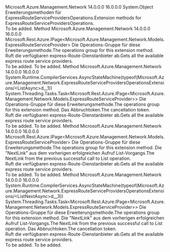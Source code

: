 <Type Name="ExpressRouteServiceProvidersOperationsExtensions" FullName="Microsoft.Azure.Management.Network.ExpressRouteServiceProvidersOperationsExtensions">
  <TypeSignature Language="C#" Value="public static class ExpressRouteServiceProvidersOperationsExtensions" />
  <TypeSignature Language="ILAsm" Value=".class public auto ansi abstract sealed beforefieldinit ExpressRouteServiceProvidersOperationsExtensions extends System.Object" />
  <TypeSignature Language="DocId" Value="T:Microsoft.Azure.Management.Network.ExpressRouteServiceProvidersOperationsExtensions" />
  <TypeSignature Language="VB.NET" Value="Public Module ExpressRouteServiceProvidersOperationsExtensions" />
  <TypeSignature Language="F#" Value="type ExpressRouteServiceProvidersOperationsExtensions = class" />
  <AssemblyInfo>
    <AssemblyName>Microsoft.Azure.Management.Network</AssemblyName>
    <AssemblyVersion>14.0.0.0</AssemblyVersion>
    <AssemblyVersion>16.0.0.0</AssemblyVersion>
  </AssemblyInfo>
  <Base>
    <BaseTypeName>System.Object</BaseTypeName>
  </Base>
  <Interfaces />
  <Docs>
    <summary>
            <span data-ttu-id="b6a9a-101">Erweiterungsmethoden für ExpressRouteServiceProvidersOperations.</span><span class="sxs-lookup"><span data-stu-id="b6a9a-101">Extension methods for ExpressRouteServiceProvidersOperations.</span></span>
            </summary>
    <remarks>To be added.</remarks>
  </Docs>
  <Members>
    <Member MemberName="List">
      <MemberSignature Language="C#" Value="public static Microsoft.Rest.Azure.IPage&lt;Microsoft.Azure.Management.Network.Models.ExpressRouteServiceProvider&gt; List (this Microsoft.Azure.Management.Network.IExpressRouteServiceProvidersOperations operations);" />
      <MemberSignature Language="ILAsm" Value=".method public static hidebysig class Microsoft.Rest.Azure.IPage`1&lt;class Microsoft.Azure.Management.Network.Models.ExpressRouteServiceProvider&gt; List(class Microsoft.Azure.Management.Network.IExpressRouteServiceProvidersOperations operations) cil managed" />
      <MemberSignature Language="DocId" Value="M:Microsoft.Azure.Management.Network.ExpressRouteServiceProvidersOperationsExtensions.List(Microsoft.Azure.Management.Network.IExpressRouteServiceProvidersOperations)" />
      <MemberSignature Language="VB.NET" Value="&lt;Extension()&gt;&#xA;Public Function List (operations As IExpressRouteServiceProvidersOperations) As IPage(Of ExpressRouteServiceProvider)" />
      <MemberSignature Language="F#" Value="static member List : Microsoft.Azure.Management.Network.IExpressRouteServiceProvidersOperations -&gt; Microsoft.Rest.Azure.IPage&lt;Microsoft.Azure.Management.Network.Models.ExpressRouteServiceProvider&gt;" Usage="Microsoft.Azure.Management.Network.ExpressRouteServiceProvidersOperationsExtensions.List operations" />
      <MemberType>Method</MemberType>
      <AssemblyInfo>
        <AssemblyName>Microsoft.Azure.Management.Network</AssemblyName>
        <AssemblyVersion>14.0.0.0</AssemblyVersion>
        <AssemblyVersion>16.0.0.0</AssemblyVersion>
      </AssemblyInfo>
      <ReturnValue>
        <ReturnType>Microsoft.Rest.Azure.IPage&lt;Microsoft.Azure.Management.Network.Models.ExpressRouteServiceProvider&gt;</ReturnType>
      </ReturnValue>
      <Parameters>
        <Parameter Name="operations" Type="Microsoft.Azure.Management.Network.IExpressRouteServiceProvidersOperations" RefType="this" />
      </Parameters>
      <Docs>
        <param name="operations">
            <span data-ttu-id="b6a9a-102">Die Operations-Gruppe für diese Erweiterungsmethode.</span><span class="sxs-lookup"><span data-stu-id="b6a9a-102">The operations group for this extension method.</span></span>
            </param>
        <summary>
            <span data-ttu-id="b6a9a-103">Ruft die verfügbaren express-Route-Dienstanbieter ab.</span><span class="sxs-lookup"><span data-stu-id="b6a9a-103">Gets all the available express route service providers.</span></span>
            </summary>
        <returns>To be added.</returns>
        <remarks>To be added.</remarks>
      </Docs>
    </Member>
    <Member MemberName="ListAsync">
      <MemberSignature Language="C#" Value="public static System.Threading.Tasks.Task&lt;Microsoft.Rest.Azure.IPage&lt;Microsoft.Azure.Management.Network.Models.ExpressRouteServiceProvider&gt;&gt; ListAsync (this Microsoft.Azure.Management.Network.IExpressRouteServiceProvidersOperations operations, System.Threading.CancellationToken cancellationToken = null);" />
      <MemberSignature Language="ILAsm" Value=".method public static hidebysig class System.Threading.Tasks.Task`1&lt;class Microsoft.Rest.Azure.IPage`1&lt;class Microsoft.Azure.Management.Network.Models.ExpressRouteServiceProvider&gt;&gt; ListAsync(class Microsoft.Azure.Management.Network.IExpressRouteServiceProvidersOperations operations, valuetype System.Threading.CancellationToken cancellationToken) cil managed" />
      <MemberSignature Language="DocId" Value="M:Microsoft.Azure.Management.Network.ExpressRouteServiceProvidersOperationsExtensions.ListAsync(Microsoft.Azure.Management.Network.IExpressRouteServiceProvidersOperations,System.Threading.CancellationToken)" />
      <MemberSignature Language="F#" Value="static member ListAsync : Microsoft.Azure.Management.Network.IExpressRouteServiceProvidersOperations * System.Threading.CancellationToken -&gt; System.Threading.Tasks.Task&lt;Microsoft.Rest.Azure.IPage&lt;Microsoft.Azure.Management.Network.Models.ExpressRouteServiceProvider&gt;&gt;" Usage="Microsoft.Azure.Management.Network.ExpressRouteServiceProvidersOperationsExtensions.ListAsync (operations, cancellationToken)" />
      <MemberType>Method</MemberType>
      <AssemblyInfo>
        <AssemblyName>Microsoft.Azure.Management.Network</AssemblyName>
        <AssemblyVersion>14.0.0.0</AssemblyVersion>
        <AssemblyVersion>16.0.0.0</AssemblyVersion>
      </AssemblyInfo>
      <Attributes>
        <Attribute>
          <AttributeName>System.Runtime.CompilerServices.AsyncStateMachine(typeof(Microsoft.Azure.Management.Network.ExpressRouteServiceProvidersOperationsExtensions/&lt;ListAsync&gt;d__1))</AttributeName>
        </Attribute>
      </Attributes>
      <ReturnValue>
        <ReturnType>System.Threading.Tasks.Task&lt;Microsoft.Rest.Azure.IPage&lt;Microsoft.Azure.Management.Network.Models.ExpressRouteServiceProvider&gt;&gt;</ReturnType>
      </ReturnValue>
      <Parameters>
        <Parameter Name="operations" Type="Microsoft.Azure.Management.Network.IExpressRouteServiceProvidersOperations" RefType="this" />
        <Parameter Name="cancellationToken" Type="System.Threading.CancellationToken" />
      </Parameters>
      <Docs>
        <param name="operations">
            <span data-ttu-id="b6a9a-104">Die Operations-Gruppe für diese Erweiterungsmethode.</span><span class="sxs-lookup"><span data-stu-id="b6a9a-104">The operations group for this extension method.</span></span>
            </param>
        <param name="cancellationToken">
            <span data-ttu-id="b6a9a-105">Das Abbruchtoken.</span><span class="sxs-lookup"><span data-stu-id="b6a9a-105">The cancellation token.</span></span>
            </param>
        <summary>
            <span data-ttu-id="b6a9a-106">Ruft die verfügbaren express-Route-Dienstanbieter ab.</span><span class="sxs-lookup"><span data-stu-id="b6a9a-106">Gets all the available express route service providers.</span></span>
            </summary>
        <returns>To be added.</returns>
        <remarks>To be added.</remarks>
      </Docs>
    </Member>
    <Member MemberName="ListNext">
      <MemberSignature Language="C#" Value="public static Microsoft.Rest.Azure.IPage&lt;Microsoft.Azure.Management.Network.Models.ExpressRouteServiceProvider&gt; ListNext (this Microsoft.Azure.Management.Network.IExpressRouteServiceProvidersOperations operations, string nextPageLink);" />
      <MemberSignature Language="ILAsm" Value=".method public static hidebysig class Microsoft.Rest.Azure.IPage`1&lt;class Microsoft.Azure.Management.Network.Models.ExpressRouteServiceProvider&gt; ListNext(class Microsoft.Azure.Management.Network.IExpressRouteServiceProvidersOperations operations, string nextPageLink) cil managed" />
      <MemberSignature Language="DocId" Value="M:Microsoft.Azure.Management.Network.ExpressRouteServiceProvidersOperationsExtensions.ListNext(Microsoft.Azure.Management.Network.IExpressRouteServiceProvidersOperations,System.String)" />
      <MemberSignature Language="VB.NET" Value="&lt;Extension()&gt;&#xA;Public Function ListNext (operations As IExpressRouteServiceProvidersOperations, nextPageLink As String) As IPage(Of ExpressRouteServiceProvider)" />
      <MemberSignature Language="F#" Value="static member ListNext : Microsoft.Azure.Management.Network.IExpressRouteServiceProvidersOperations * string -&gt; Microsoft.Rest.Azure.IPage&lt;Microsoft.Azure.Management.Network.Models.ExpressRouteServiceProvider&gt;" Usage="Microsoft.Azure.Management.Network.ExpressRouteServiceProvidersOperationsExtensions.ListNext (operations, nextPageLink)" />
      <MemberType>Method</MemberType>
      <AssemblyInfo>
        <AssemblyName>Microsoft.Azure.Management.Network</AssemblyName>
        <AssemblyVersion>14.0.0.0</AssemblyVersion>
        <AssemblyVersion>16.0.0.0</AssemblyVersion>
      </AssemblyInfo>
      <ReturnValue>
        <ReturnType>Microsoft.Rest.Azure.IPage&lt;Microsoft.Azure.Management.Network.Models.ExpressRouteServiceProvider&gt;</ReturnType>
      </ReturnValue>
      <Parameters>
        <Parameter Name="operations" Type="Microsoft.Azure.Management.Network.IExpressRouteServiceProvidersOperations" RefType="this" />
        <Parameter Name="nextPageLink" Type="System.String" />
      </Parameters>
      <Docs>
        <param name="operations">
            <span data-ttu-id="b6a9a-107">Die Operations-Gruppe für diese Erweiterungsmethode.</span><span class="sxs-lookup"><span data-stu-id="b6a9a-107">The operations group for this extension method.</span></span>
            </param>
        <param name="nextPageLink">
            <span data-ttu-id="b6a9a-108">Die "NextLink" aus dem vorherigen erfolgreichen Aufruf List-Vorgangs.</span><span class="sxs-lookup"><span data-stu-id="b6a9a-108">The NextLink from the previous successful call to List operation.</span></span>
            </param>
        <summary>
            <span data-ttu-id="b6a9a-109">Ruft die verfügbaren express-Route-Dienstanbieter ab.</span><span class="sxs-lookup"><span data-stu-id="b6a9a-109">Gets all the available express route service providers.</span></span>
            </summary>
        <returns>To be added.</returns>
        <remarks>To be added.</remarks>
      </Docs>
    </Member>
    <Member MemberName="ListNextAsync">
      <MemberSignature Language="C#" Value="public static System.Threading.Tasks.Task&lt;Microsoft.Rest.Azure.IPage&lt;Microsoft.Azure.Management.Network.Models.ExpressRouteServiceProvider&gt;&gt; ListNextAsync (this Microsoft.Azure.Management.Network.IExpressRouteServiceProvidersOperations operations, string nextPageLink, System.Threading.CancellationToken cancellationToken = null);" />
      <MemberSignature Language="ILAsm" Value=".method public static hidebysig class System.Threading.Tasks.Task`1&lt;class Microsoft.Rest.Azure.IPage`1&lt;class Microsoft.Azure.Management.Network.Models.ExpressRouteServiceProvider&gt;&gt; ListNextAsync(class Microsoft.Azure.Management.Network.IExpressRouteServiceProvidersOperations operations, string nextPageLink, valuetype System.Threading.CancellationToken cancellationToken) cil managed" />
      <MemberSignature Language="DocId" Value="M:Microsoft.Azure.Management.Network.ExpressRouteServiceProvidersOperationsExtensions.ListNextAsync(Microsoft.Azure.Management.Network.IExpressRouteServiceProvidersOperations,System.String,System.Threading.CancellationToken)" />
      <MemberSignature Language="F#" Value="static member ListNextAsync : Microsoft.Azure.Management.Network.IExpressRouteServiceProvidersOperations * string * System.Threading.CancellationToken -&gt; System.Threading.Tasks.Task&lt;Microsoft.Rest.Azure.IPage&lt;Microsoft.Azure.Management.Network.Models.ExpressRouteServiceProvider&gt;&gt;" Usage="Microsoft.Azure.Management.Network.ExpressRouteServiceProvidersOperationsExtensions.ListNextAsync (operations, nextPageLink, cancellationToken)" />
      <MemberType>Method</MemberType>
      <AssemblyInfo>
        <AssemblyName>Microsoft.Azure.Management.Network</AssemblyName>
        <AssemblyVersion>14.0.0.0</AssemblyVersion>
        <AssemblyVersion>16.0.0.0</AssemblyVersion>
      </AssemblyInfo>
      <Attributes>
        <Attribute>
          <AttributeName>System.Runtime.CompilerServices.AsyncStateMachine(typeof(Microsoft.Azure.Management.Network.ExpressRouteServiceProvidersOperationsExtensions/&lt;ListNextAsync&gt;d__3))</AttributeName>
        </Attribute>
      </Attributes>
      <ReturnValue>
        <ReturnType>System.Threading.Tasks.Task&lt;Microsoft.Rest.Azure.IPage&lt;Microsoft.Azure.Management.Network.Models.ExpressRouteServiceProvider&gt;&gt;</ReturnType>
      </ReturnValue>
      <Parameters>
        <Parameter Name="operations" Type="Microsoft.Azure.Management.Network.IExpressRouteServiceProvidersOperations" RefType="this" />
        <Parameter Name="nextPageLink" Type="System.String" />
        <Parameter Name="cancellationToken" Type="System.Threading.CancellationToken" />
      </Parameters>
      <Docs>
        <param name="operations">
            <span data-ttu-id="b6a9a-110">Die Operations-Gruppe für diese Erweiterungsmethode.</span><span class="sxs-lookup"><span data-stu-id="b6a9a-110">The operations group for this extension method.</span></span>
            </param>
        <param name="nextPageLink">
            <span data-ttu-id="b6a9a-111">Die "NextLink" aus dem vorherigen erfolgreichen Aufruf List-Vorgangs.</span><span class="sxs-lookup"><span data-stu-id="b6a9a-111">The NextLink from the previous successful call to List operation.</span></span>
            </param>
        <param name="cancellationToken">
            <span data-ttu-id="b6a9a-112">Das Abbruchtoken.</span><span class="sxs-lookup"><span data-stu-id="b6a9a-112">The cancellation token.</span></span>
            </param>
        <summary>
            <span data-ttu-id="b6a9a-113">Ruft die verfügbaren express-Route-Dienstanbieter ab.</span><span class="sxs-lookup"><span data-stu-id="b6a9a-113">Gets all the available express route service providers.</span></span>
            </summary>
        <returns>To be added.</returns>
        <remarks>To be added.</remarks>
      </Docs>
    </Member>
  </Members>
</Type>